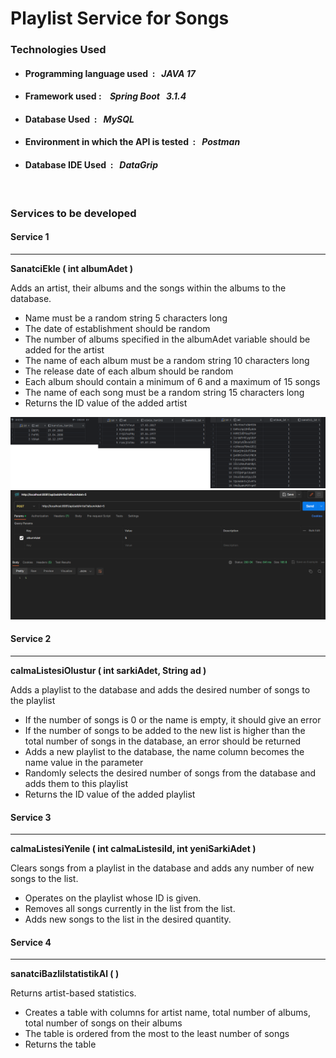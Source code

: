 <h1>Playlist Service for Songs</h1>

<h3>Technologies Used</h3>

<ul>
    <li> <h4>Programming language used &nbsp;:&nbsp;&nbsp; <i> JAVA 17</i></h4> 
 </li>
    <li> <h4>Framework used :  &nbsp;&nbsp; <i> Spring Boot&nbsp;&nbsp;&nbsp;3.1.4 </i></h4> 
 </li>
    <li><h4>Database Used  &nbsp;:&nbsp;&nbsp; <i> MySQL</h4> </i> </li>
    <li> <h4>Environment in which the API is tested  &nbsp;:&nbsp;&nbsp; <i> Postman</h4> </i> </li>
    <li> <h4>Database IDE Used  &nbsp;:&nbsp;&nbsp; <i> DataGrip</h4></i>  </li>
</ul>
<br>

<h3>Services to be developed</h3>

<h4>Service 1</h4>
<hr>
<p><strong> SanatciEkle ( int albumAdet )</strong> 
<p> Adds an artist, their albums and the songs within the albums to the database.
<ul>
    <li>Name must be a random string 5 characters long  </li>
    <li> The date of establishment should be random </li>
    <li> The number of albums specified in the albumAdet variable should be added for the artist </li>
    <li> The name of each album must be a random string 10 characters long </li>
    <li> The release date of each album should be random </li>
    <li>Each album should contain a minimum of 6 and a maximum of 15 songs </li>
    <li>The name of each song must be a random string 15 characters long </li>
    <li> Returns the ID value of the added artist </li>
</ul>

![Servis1](servis1_db_sanatciTablo.png)
![Servis1Db](servis1_postman.png)





<h4>Service 2</h4>
<hr>
<p><strong>calmaListesiOlustur ( int sarkiAdet, String ad )</strong> 
<p> Adds a playlist to the database and adds the desired number of songs to the playlist
<ul>
    <li>If the number of songs is 0 or the name is empty, it should give an error  </li>
    <li> If the number of songs to be added to the new list is higher than the total number of songs in the database, an error should be returned </li>
    <li> Adds a new playlist to the database, the name column becomes the name value in the parameter </li>
    <li> Randomly selects the desired number of songs from the database and adds them to this playlist </li>
    <li> Returns the ID value of the added playlist </li>
    
</ul>


<h4>Service 3</h4>
<hr>
<p><strong>calmaListesiYenile ( int calmaListesiId, int yeniSarkiAdet )</strong> 
<p> Clears songs from a playlist in the database and adds any number of new songs to the list.
<ul>
    <li>Operates on the playlist whose ID is given.  </li>
    <li> Removes all songs currently in the list from the list.</li>
    <li> Adds new songs to the list in the desired quantity. </li>
    
    
</ul>



<h4>Service 4</h4>
<hr>
<p><strong>sanatciBazliIstatistikAl ( )</strong> 
<p>Returns artist-based statistics.
<ul>
    <li>Creates a table with columns for artist name, total number of albums, total number of songs on their albums  </li>
    <li> The table is ordered from the most to the least number of songs</li>
    <li> Returns the table </li>
    
    
</ul>


